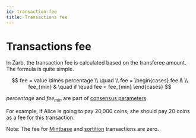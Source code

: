 ```yaml
---
id: transaction-fee
title: Transactions fee
---
```


# Transactions fee

In Zarb, the transaction fee is calculated based on the transferee amount. The formula is quite
simple.

$$
fee = value \times percentage
\\
\quad
\\
fee =
\begin{cases}
fee & \\
fee_{min} &  \quad if \quad fee < fee_{min}
\end{cases}
$$

$percentage$ and $fee_{min}$ are part of [consensus parameters](./learn-genesis.md).

For example, if Alice is going to pay 20,000 coins, she should pay 20 coins as a fee for this
transaction.

Note: The fee for [Mintbase](transaction-mintbase.md) and [sortition](transaction-sortition.md)
transactions are zero.
